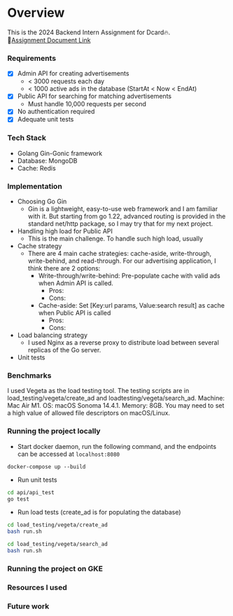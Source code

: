 # Overview 
This is the 2024 Backend Intern Assignment for Dcard🔥.\
🔗[Assignment Document Link](https://drive.google.com/file/d/1dnDiBDen7FrzOAJdKZMDJg479IC77_zT/view)

### Requirements 
- [x] Admin API for creating advertisements
  - < 3000 requests each day
  - < 1000 active ads in the database (StartAt < Now < EndAt)
- [x] Public API for searching for matching advertisements
  - Must handle 10,000 requests per second
- [x] No authentication required
- [x] Adequate unit tests
      
### Tech Stack 
- Golang Gin-Gonic framework
- Database: MongoDB
- Cache: Redis
  
### Implementation
- Choosing Go Gin
  - Gin is a lightweight, easy-to-use web framework and I am familiar with it. But starting from go 1.22,
    advanced routing is provided in the standard net/http package, so I may try that for my next project.
- Handling high load for Public API
  - This is the main challenge. To handle such high load, usually 
- Cache strategy
  - There are 4 main cache strategies: cache-aside, write-through, write-behind, and read-through. For our
    advertising application, I think there are 2 options:
    - Write-through/write-behind: Pre-populate cache with valid ads when Admin API is called.
      - Pros: 
      - Cons: 
    - Cache-aside: Set [Key:url params, Value:search result] as cache when Public API is called
      - Pros:
      - Cons: 
- Load balancing strategy
  - I used Nginx as a reverse proxy to distribute load between several replicas of the Go server.
- Unit tests

### Benchmarks
I used Vegeta as the load testing tool. The testing scripts are in load_testing/vegeta/create_ad and loadtesting/vegeta/search_ad.
Machine: Mac Air M1. OS: macOS Sonoma 14.4.1. Memory: 8GB. You may need to set a high value of allowed file descriptors on macOS/Linux.

### Running the project locally
- Start docker daemon, run the following command, and the endpoints can be accessed at `localhost:8080`
```
docker-compose up --build
```
- Run unit tests
```bash
cd api/api_test
go test
```
- Run load tests (create_ad is for populating the database)
```bash
cd load_testing/vegeta/create_ad
bash run.sh
```
```bash
cd load_testing/vegeta/search_ad
bash run.sh
```
### Running the project on GKE

### Resources I used

### Future work
